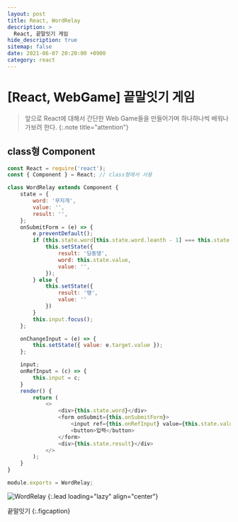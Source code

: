 ```yaml
---
layout: post
title: React, WordRelay
description: >
  React, 끝말잇기 게임
hide_description: true
sitemap: false
date: 2021-06-07 20:20:00 +0900
category: react
---
```


# [React, WebGame] 끝말잇기 게임

> 앞으로 React에 대해서 간단한 Web Game들을 만들어가며 하나하나씩 배워나가보려 한다.
{:.note title="attention"}

## class형 Component

```js
const React = require('react');
const { Component } = React; // class형에서 사용

class WordRelay extends Component {
    state = {
        word: '무지개',
        value: '',
        result: '',
    };
    onSubmitForm = (e) => {
        e.preventDefault();
        if (this.state.word[this.state.word.leanth - 1] === this.state.value[0]) {
            this.setState({
                result: '딩동댕',
                word: this.state.value,
                value: '',
            });
        } else {
            this.setState({
                result: '땡',
                value: ''
            })
        }
        this.input.focus();
    };

    onChangeInput = (e) => {
        this.setState({ value: e.target.value });
    };

    input;
    onRefInput = (c) => {
        this.input = c;
    }
    render() {
        return (
            <>
                <div>{this.state.word}</div>
                <form onSubmit={this.onSubmitForm}>
                    <input ref={this.onRefInput} value={this.state.value} onChange={this.onChangeInput} />
                    <button>입력</button>
                </form>
                <div>{this.state.result}</div>
            </>
        );
    }
}

module.exports = WordRelay;
```

![WordRelay](/assets/img/about-react/word-relay/1.gif)
{:.lead loading="lazy" align="center"}

끝말잇기
{:.figcaption}
